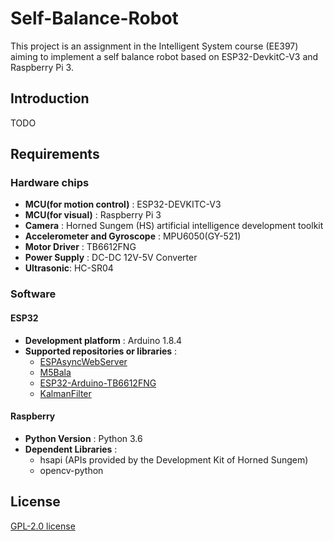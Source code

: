 # Self-Balance-Robot

This project is an assignment in the Intelligent System course (EE397) aiming to implement a self balance robot based on ESP32-DevkitC-V3 and Raspberry Pi 3.

## Introduction

TODO

## Requirements

### Hardware chips

- __MCU(for motion control)__ : ESP32-DEVKITC-V3
- __MCU(for visual)__ : Raspberry Pi 3
- __Camera__ : Horned Sungem (HS) artificial intelligence development toolkit
- __Accelerometer and Gyroscope__ : MPU6050(GY-521)
- __Motor Driver__ : TB6612FNG
- __Power Supply__ : DC-DC 12V-5V Converter
- __Ultrasonic__: HC-SR04

### Software

#### ESP32
- __Development platform__ : Arduino 1.8.4
- __Supported repositories or libraries__ :
    + [ESPAsyncWebServer](https://github.com/me-no-dev/ESPAsyncWebServer)
    + [M5Bala](https://github.com/m5stack/M5Bala)
    + [ESP32-Arduino-TB6612FNG](https://github.com/vincasmiliunas/ESP32-Arduino-TB6612FNG)
    + [KalmanFilter](https://github.com/TKJElectronics/KalmanFilter)

#### Raspberry
- __Python Version__ : Python 3.6
- __Dependent Libraries__ :
    + hsapi (APIs provided by the Development Kit of Horned Sungem)
    + opencv-python

## License

[GPL-2.0 license](https://github.com/gyfastas/EE397/blob/master/LICENSE)




